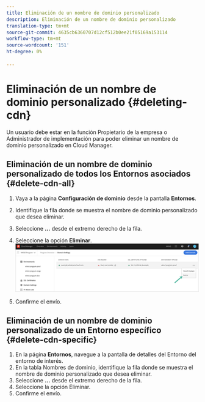 ```yaml
---
title: Eliminación de un nombre de dominio personalizado
description: Eliminación de un nombre de dominio personalizado
translation-type: tm+mt
source-git-commit: 4635cb6360707d12cf512b0ee21f05169a153114
workflow-type: tm+mt
source-wordcount: '151'
ht-degree: 0%

---
```



# Eliminación de un nombre de dominio personalizado {#deleting-cdn}

Un usuario debe estar en la función Propietario de la empresa o Administrador de implementación para poder eliminar un nombre de dominio personalizado en Cloud Manager.

## Eliminación de un nombre de dominio personalizado de todos los Entornos asociados {#delete-cdn-all}

1. Vaya a la página **Configuración de dominio** desde la pantalla **Entornos**.

1. Identifique la fila donde se muestra el nombre de dominio personalizado que desea eliminar.

1. Seleccione **...** desde el extremo derecho de la fila.

1. Seleccione la opción **Eliminar**.
   ![](/help/implementing/cloud-manager/assets/cdn/cdn-delete.png)

1. Confirme el envío.


## Eliminación de un nombre de dominio personalizado de un Entorno específico {#delete-cdn-specific}

1. En la página **Entornos**, navegue a la pantalla de detalles del Entorno del entorno de interés.
1. En la tabla Nombres de dominio, identifique la fila donde se muestra el nombre de dominio personalizado que desea eliminar.
1. Seleccione **...** desde el extremo derecho de la fila.
1. Seleccione la opción Eliminar.
1. Confirme el envío.
